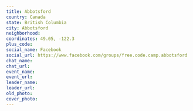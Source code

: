 ```yaml
---
title: Abbotsford
country: Canada
state: British Columbia
city: Abbotsford
neighborhood: 
coordinates: 49.05, -122.3
plus_code:
social_name: Facebook
social_url: https://www.facebook.com/groups/free.code.camp.abbotsford
chat_name:
chat_url:
event_name:
event_url:
leader_name:
leader_url:
old_photo: 
cover_photo:
---
```


